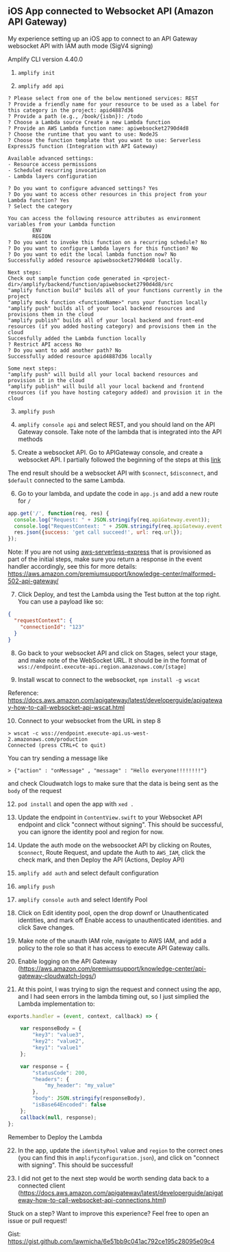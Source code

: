 ## iOS App connected to Websocket API (Amazon API Gateway)

My experience setting up an iOS app to connect to an API Gateway websocket API with IAM auth mode (SigV4 signing)

Amplify CLI version 4.40.0


1. `amplify init`

2. `amplify add api`

```
? Please select from one of the below mentioned services: REST
? Provide a friendly name for your resource to be used as a label for this category in the project: apid4887d36
? Provide a path (e.g., /book/{isbn}): /todo
? Choose a Lambda source Create a new Lambda function
? Provide an AWS Lambda function name: apiwebsocket2790d4d8
? Choose the runtime that you want to use: NodeJS
? Choose the function template that you want to use: Serverless ExpressJS function (Integration with API Gateway)

Available advanced settings:
- Resource access permissions
- Scheduled recurring invocation
- Lambda layers configuration

? Do you want to configure advanced settings? Yes
? Do you want to access other resources in this project from your Lambda function? Yes
? Select the category 

You can access the following resource attributes as environment variables from your Lambda function
        ENV
        REGION
? Do you want to invoke this function on a recurring schedule? No
? Do you want to configure Lambda layers for this function? No
? Do you want to edit the local lambda function now? No
Successfully added resource apiwebsocket2790d4d8 locally.

Next steps:
Check out sample function code generated in <project-dir>/amplify/backend/function/apiwebsocket2790d4d8/src
"amplify function build" builds all of your functions currently in the project
"amplify mock function <functionName>" runs your function locally
"amplify push" builds all of your local backend resources and provisions them in the cloud
"amplify publish" builds all of your local backend and front-end resources (if you added hosting category) and provisions them in the cloud
Succesfully added the Lambda function locally
? Restrict API access No
? Do you want to add another path? No
Successfully added resource apid4887d36 locally

Some next steps:
"amplify push" will build all your local backend resources and provision it in the cloud
"amplify publish" will build all your local backend and frontend resources (if you have hosting category added) and provision it in the cloud
```

3. `amplify push`

4. `amplify console api` and select REST, and you should land on the API Gateway console. Take note of the lambda that is integrated into the API methods

5. Create a websocket API. Go to APIGateway console, and create a websocket API. I partially followed the beginning of the steps at this [link](https://www.freecodecamp.org/news/real-time-applications-using-websockets-with-aws-api-gateway-and-lambda-a5bb493e9452/)

The end result should be a websocket API with `$connect`, `$disconnect`, and `$default` connected to the same Lambda.

6. Go to your lambda, and update the code in `app.js` and add a new route for `/`
```javascript
app.get('/', function(req, res) {
  console.log("Request: " + JSON.stringify(req.apiGateway.event));
  console.log("RequestContext: " + JSON.stringify(req.apiGateway.event.requestContext));
  res.json({success: 'get call succeed!', url: req.url});
});
```

Note: If you are not using [aws-serverless-express](https://www.npmjs.com/package/aws-serverless-express) that is provisioned as part of the initial steps, make sure you return a response in the event handler accordingly, see this for more details: https://aws.amazon.com/premiumsupport/knowledge-center/malformed-502-api-gateway/

7. Click Deploy, and test the Lambda using the Test button at the top right. You can use a payload like so:
```json
{
  "requestContext": {
    "connectionId": "123"
  }
}
```

8. Go back to your websocket API and click on Stages, select your stage, and make note of the WebSocket URL. It should be in the format of `wss://endpoint.execute-api.region.amazonaws.com/[stage]`

9. Install wscat to connect to the websocket, `npm install -g wscat`

Reference: https://docs.aws.amazon.com/apigateway/latest/developerguide/apigateway-how-to-call-websocket-api-wscat.html

10. Connect to your websocket from the URL in step 8
```
> wscat -c wss://endpoint.execute-api.us-west-2.amazonaws.com/production
Connected (press CTRL+C to quit)
```

You can try sending a message like 
```
> {"action" : "onMessage" , "message" : "Hello everyone!!!!!!!!"}
```
and check Cloudwatch logs to make sure that the data is being sent as the `body` of the request


12. `pod install` and open the app with `xed .`

13. Update the endpoint in `ContentView.swift` to your Websocket API endpoint and click "connect without signing". This should be successful, you can ignore the identity pool and region for now.

14. Update the auth mode on the websoocket API by clicking on Routes, `$connect`, Route Request, and update the Auth to `AWS_IAM`, click the check mark, and then Deploy the API (Actions, Deploy API)

15. `amplify add auth` and select default configuration

16. `amplify push`

17. `amplify console auth` and select Identify Pool

18. Click on Edit identity pool, open the drop downf or Unauthenticated identities, and mark off Enable access to unauthenticated identities. and click Save changes. 

19. Make note of the unauth IAM role, navigate to AWS IAM, and add a policy to the role so that it has access to execute API Gateway calls.

20. Enable logging on the API Gateway (https://aws.amazon.com/premiumsupport/knowledge-center/api-gateway-cloudwatch-logs/)

21. At this point, I was trying to sign the request and connect using the app, and I had seen errors in the lambda timing out, so I just simplied the Lambda implementation to:
```javascript
exports.handler = (event, context, callback) => {

    var responseBody = {
        "key3": "value3",
        "key2": "value2",
        "key1": "value1"
    };

    var response = {
        "statusCode": 200,
        "headers": {
            "my_header": "my_value"
        },
        "body": JSON.stringify(responseBody),
        "isBase64Encoded": false
    };
    callback(null, response);
};

```

Remember to Deploy the Lambda

22. In the app, update the `identityPool` value and `region` to the correct ones (you can find this in `amplifyconfiguration.json`), and click on "connect with signing". This should be successful!

23. I did not get to the next step would be worth sending data back to a connected client (https://docs.aws.amazon.com/apigateway/latest/developerguide/apigateway-how-to-call-websocket-api-connections.html) 

Stuck on a step? Want to improve this experience? Feel free to open an issue or pull request!

Gist: https://gist.github.com/lawmicha/6e51bb9c041ac792ce195c28095e09c4
